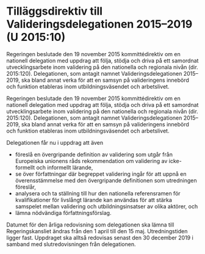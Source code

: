 # Tilläggsdirektiv till Valideringsdelegationen 2015–2019 (U 2015:10)

Regeringen beslutade den 19 november 2015 kommittédirektiv om en nationell delegation med uppdrag att följa, stödja och driva på ett samordnat utvecklingsarbete inom validering på den nationella och regionala nivån (dir. 2015:120). Delegationen, som antagit namnet Valideringsdelegationen 2015–2019, ska bland annat verka för att en samsyn på valideringens innebörd och funktion etableras inom utbildningsväsendet och arbetslivet.

Regeringen beslutade den 19 november 2015 kommittédirektiv om en nationell delegation med uppdrag att följa, stödja och driva på ett samordnat utvecklingsarbete inom validering på den nationella och regionala nivån (dir. 2015:120). Delegationen, som antagit namnet Valideringsdelegationen 2015–2019, ska bland annat verka för att en samsyn på valideringens innebörd och funktion etableras inom utbildningsväsendet och arbetslivet.

Delegationen får nu i uppdrag att även

* föreslå en övergripande definition av validering som utgår från Europeiska unionens råds rekommendation om validering av icke-formellt och informellt lärande,
* se över författningar där begreppet validering ingår för att uppnå en överensstämmelse med den övergripande definitionen som utredningen föreslår,
* analysera och ta ställning till hur den nationella referensramen för kvalifikationer för livslångt lärande kan användas för att stärka samspelet mellan validering och utbildningsinsatser av olika aktörer, och
* lämna nödvändiga författningsförslag.

Datumet för den årliga redovisning som delegationen ska lämna till Regeringskansliet ändras från den 1 april till den 15 maj. Utredningstiden ligger fast. Uppdraget ska alltså redovisas senast den 30 december 2019 i samband med slutredovisningen från delegationen.
